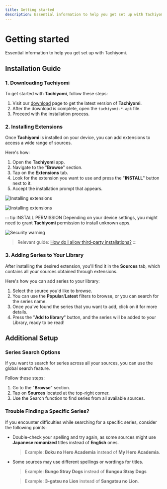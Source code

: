 ```yaml
---
title: Getting started
description: Essential information to help you get set up with Tachiyomi.
---
```


# Getting started

Essential information to help you get set up with Tachiyomi.

## Installation Guide

### 1. Downloading Tachiyomi

To get started with **Tachiyomi**, follow these steps:

1. Visit our [download](/download) page to get the latest version of **Tachiyomi**.
1. After the download is complete, open the `tachiyomi-*.apk` file.
1. Proceed with the installation process.

### 2. Installing Extensions

Once **Tachiyomi** is installed on your device, you can add extensions to access a wide range of sources.

Here's how:

1. Open the **Tachiyomi** app.
1. Navigate to the "**Browse**" section.
1. Tap on the **Extensions** tab.
1. Look for the extension you want to use and press the "**INSTALL**" button next to it.
1. Accept the installation prompt that appears.

![Installing extensions](getting-started/installing-extensions_light.webp#light)

![Installing extensions](getting-started/installing-extensions_dark.webp#dark)

::: tip INSTALL PERMISSION
Depending on your device settings, you might need to grant **Tachiyomi** permission to install unknown apps.

![Security warning](getting-started/security-warning.webp)

> Relevant guide: [How do I allow third-party installations?](/docs/faq/extensions#how-do-i-allow-third-party-installations)
:::

### 3. Adding Series to Your Library

After installing the desired extension, you'll find it in the **Sources** tab, which contains all your sources obtained through extensions.

Here's how you can add series to your library:

1. Select the source you'd like to browse.
1. You can use the **Popular**/**Latest** filters to browse, or you can search for the series name.
1. Once you've found the series that you want to add, click on it for more details.
1. Press the "**Add to library**" button, and the series will be added to your Library, ready to be read!

## Additional Setup

### Series Search Options

If you want to search for series across all your sources, you can use the global search feature.

Follow these steps:

1. Go to the "**Browse**" section.
1. Tap on **Sources** located at the top-right corner.
1. Use the Search function to find series from all available sources.

### Trouble Finding a Specific Series?

If you encounter difficulties while searching for a specific series, consider the following points:

* Double-check your spelling and try again, as some sources might use **Japanese romanized** titles instead of **English** ones.
  > Example: **Boku no Hero Academia** instead of **My Hero Academia**.

* Some sources may use different spellings or wordings for titles.
  > Example: **Bungo Stray Dogs** instead of **Bungou Stray Dogs**

  > Example: **3-gatsu no Lion** instead of **Sangatsu no Lion**.
